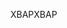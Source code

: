 <span data-ttu-id="63939-101">XBAP</span><span class="sxs-lookup"><span data-stu-id="63939-101">XBAP</span></span>